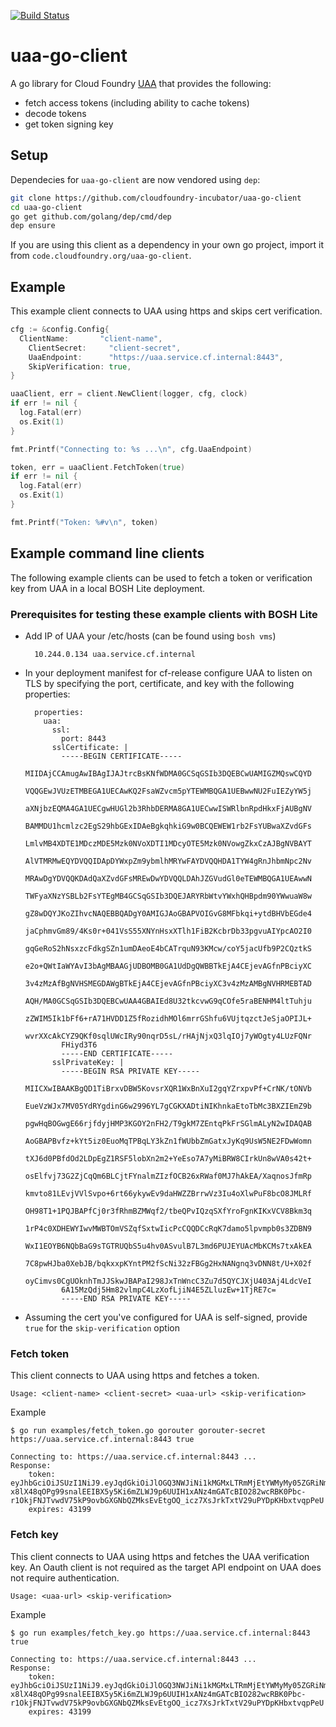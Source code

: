 [![Build Status](https://travis-ci.org/cloudfoundry-incubator/uaa-go-client.svg?branch=master)](https://travis-ci.org/cloudfoundry-incubator/uaa-go-client)

# uaa-go-client
A go library for Cloud Foundry [UAA](https://github.com/cloudfoundry/uaa) that provides the following:
- fetch access tokens (including ability to cache tokens)
- decode tokens
- get token signing key


## Setup

Dependecies for `uaa-go-client` are now vendored using `dep`:
```bash
git clone https://github.com/cloudfoundry-incubator/uaa-go-client
cd uaa-go-client
go get github.com/golang/dep/cmd/dep
dep ensure
```

If you are using this client as a dependency in your own go project, import it from `code.cloudfoundry.org/uaa-go-client`.

## Example
This example client connects to UAA using https and skips cert verification.
```go
cfg := &config.Config{
  ClientName:       "client-name",
	ClientSecret:     "client-secret",
	UaaEndpoint:      "https://uaa.service.cf.internal:8443",
	SkipVerification: true,
}

uaaClient, err = client.NewClient(logger, cfg, clock)
if err != nil {
  log.Fatal(err)
  os.Exit(1)
}

fmt.Printf("Connecting to: %s ...\n", cfg.UaaEndpoint)

token, err = uaaClient.FetchToken(true)
if err != nil {
  log.Fatal(err)
  os.Exit(1)
}

fmt.Printf("Token: %#v\n", token)
```

## Example command line clients
The following example clients can be used to fetch a token or verification key from UAA in a local BOSH Lite deployment.

### Prerequisites for testing these example clients with BOSH Lite

- Add IP of UAA your /etc/hosts (can be found using `bosh vms`)

		10.244.0.134 uaa.service.cf.internal

- In your deployment manifest for cf-release configure UAA to listen on TLS by specifying the port, certificate, and key with the following properties:

		properties:
		  uaa:
		    ssl:
		      port: 8443
		    sslCertificate: |
		      -----BEGIN CERTIFICATE-----
		      MIIDAjCCAmugAwIBAgIJAJtrcBsKNfWDMA0GCSqGSIb3DQEBCwUAMIGZMQswCQYD
		      VQQGEwJVUzETMBEGA1UECAwKQ2FsaWZvcm5pYTEWMBQGA1UEBwwNU2FuIEZyYW5j
		      aXNjbzEQMA4GA1UECgwHUGl2b3RhbDERMA8GA1UECwwISWRlbnRpdHkxFjAUBgNV
		      BAMMDU1hcmlzc2EgS29hbGExIDAeBgkqhkiG9w0BCQEWEW1rb2FsYUBwaXZvdGFs
		      LmlvMB4XDTE1MDczMDE5Mzk0NVoXDTI1MDcyOTE5Mzk0NVowgZkxCzAJBgNVBAYT
		      AlVTMRMwEQYDVQQIDApDYWxpZm9ybmlhMRYwFAYDVQQHDA1TYW4gRnJhbmNpc2Nv
		      MRAwDgYDVQQKDAdQaXZvdGFsMREwDwYDVQQLDAhJZGVudGl0eTEWMBQGA1UEAwwN
		      TWFyaXNzYSBLb2FsYTEgMB4GCSqGSIb3DQEJARYRbWtvYWxhQHBpdm90YWwuaW8w
		      gZ8wDQYJKoZIhvcNAQEBBQADgY0AMIGJAoGBAPVOIGvG8MFbkqi+ytdBHVbEGde4
		      jaCphmvGm89/4Ks0r+041VsS55XNYnHsxXTlh1FiB2KcbrDb33pgvuAIYpcAO2I0
		      gqGeRoS2hNsxzcFdkgSZn1umDAeoE4bCATrquN93KMcw/coY5jacUfb9P2CQztkS
		      e2o+QWtIaWYAvI3bAgMBAAGjUDBOMB0GA1UdDgQWBBTkEjA4CEjevAGfnPBciyXC
		      3v4zMzAfBgNVHSMEGDAWgBTkEjA4CEjevAGfnPBciyXC3v4zMzAMBgNVHRMEBTAD
		      AQH/MA0GCSqGSIb3DQEBCwUAA4GBAIEd8U32tkcvwG9qCOfe5raBENHM4ltTuhju
		      zZWIM5Ik1bFf6+rA71HVDD1Z5fRozidhMOl6mrrGShfu6VUjtqzctJeSjaOPIJL+
		      wvrXXcAkCYZ9QKf0sqlUWcIRy90nqrD5sL/rHAjNjxQ3lqIOj7yWOgty4LUzFQNr
		      FHiyd3T6
		      -----END CERTIFICATE-----
		    sslPrivateKey: |
		      -----BEGIN RSA PRIVATE KEY-----
		      MIICXwIBAAKBgQD1TiBrxvDBW5KovsrXQR1WxBnXuI2gqYZrxpvPf+CrNK/tONVb
		      EueVzWJx7MV05YdRYgdinG6w2996YL7gCGKXADtiNIKhnkaEtoTbMc3BXZIEmZ9b
		      pgwHqBOGwgE66rjfdyjHMP3KGOY2nFH2/T9gkM7ZEntqPkFrSGlmALyN2wIDAQAB
		      AoGBAPBvfz+kYt5iz0EuoMqTPBqLY3kZn1fWUbbZmGatxJyKq9UsW5NE2FDwWomn
		      tXJ6d0PBfdOd2LDpEgZ1RSF5lobXn2m2+YeEso7A7yMiBRW8CIrkUn8wVA0s42t+
		      osElfvj73G2ZjCqQm6BLCjtFYnalmZIzfOCB26xRWaf0MJ7hAkEA/XaqnosJfmRp
		      kmvto81LEvjVVlSvpo+6rt66ykywEv9daHWZZBrrwVz3Iu4oXlwPuF8bcO8JMLRf
		      OH98T1+1PQJBAPfCj0r3fRhmBZMWqf2/tbeQPvIQzqSXfYroFgnKIKxVCV8Bkm3q
		      1rP4c0XDHEWYIwvMWBTOmVSZqfSxtwIicPcCQQDCcRqK7damo5lpvmpb0s3ZDBN9
		      WxI1EOYB6NQbBaG9sTGTRUQbS5u4hv0ASvulB7L3md6PUJEYUAcMbKCMs7txAkEA
		      7C8pwHJba0XebJB/bqkxxpKYntPM2fScNi32zFBGg2HxNANgnq3vDNN8t/U+X02f
		      oyCimvs0CgUOknhTmJJSkwJBAPaI298JxTnWncC3Zu7d5QYCJXjU403Aj4LdcVeI
		      6A15MzQdj5Hm82vlmpC4LzXofLjiN4E5ZLluzEw+1TjRE7c=
		      -----END RSA PRIVATE KEY-----


- Assuming the cert you've configured for UAA is self-signed, provide `true` for the `skip-verification` option

### Fetch token
This client connects to UAA using https and fetches a token.

```
Usage: <client-name> <client-secret> <uaa-url> <skip-verification>
```

Example
```
$ go run examples/fetch_token.go gorouter gorouter-secret https://uaa.service.cf.internal:8443 true

Connecting to: https://uaa.service.cf.internal:8443 ...
Response:
	token: eyJhbGciOiJSUzI1NiJ9.eyJqdGkiOiJlOGQ3NWJiNi1kMGMxLTRmMjEtYWMyMy05ZGRiNmY2MWI3ZjkiLCJzdWIiOiJnb3JvdXRlciIsImF1dGhvcml0aWVzIjpbInJvdXRpbmcucm91dGVzLnJlYWQiXSwic2NvcGUiOlsicm91dGluZy5yb3V0ZXMucmVhZCJdLCJjbGllbnRfaWQiOiJnb3JvdXRlciIsImNpZCI6Imdvcm91dGVyIiwiYXpwIjoiZ29yb3V0ZXIiLCJncmFudF90eXBlIjoiY2xpZW50X2NyZWRlbnRpYWxzIiwicmV2X3NpZyI6IjdmNTE1MmQyIiwiaWF0IjoxNDU0NzA5NTUxLCJleHAiOjE0NTQ3NTI3NTEsImlzcyI6Imh0dHBzOi8vdWFhLmJvc2gtbGl0ZS5jb20vb2F1dGgvdG9rZW4iLCJ6aWQiOiJ1YWEiLCJhdWQiOlsiZ29yb3V0ZXIiLCJyb3V0aW5nLnJvdXRlcyJdfQ.QSdLbdhDFWQXSJ3lPbTVUCj6zEH1DUPU3V-x8lX48qOPg99snalEEIBX5y5Ki6mZLWJ9p6UUIH1xANz4mGATcBIO282wcRBK0Pbc-r1OkjFNJTvwdV75kP9ovbGXGNbQZMksEvEtgOQ_icz7XsJrkTxtV29uPYDpKHbxtvqpPeU
	expires: 43199
```

### Fetch key
This client connects to UAA using https and fetches the UAA verification key. An Oauth client is not required as the target API endpoint on UAA does not require authentication.

```
Usage: <uaa-url> <skip-verification>
```

Example
```
$ go run examples/fetch_key.go https://uaa.service.cf.internal:8443 true

Connecting to: https://uaa.service.cf.internal:8443 ...
Response:
	token: eyJhbGciOiJSUzI1NiJ9.eyJqdGkiOiJlOGQ3NWJiNi1kMGMxLTRmMjEtYWMyMy05ZGRiNmY2MWI3ZjkiLCJzdWIiOiJnb3JvdXRlciIsImF1dGhvcml0aWVzIjpbInJvdXRpbmcucm91dGVzLnJlYWQiXSwic2NvcGUiOlsicm91dGluZy5yb3V0ZXMucmVhZCJdLCJjbGllbnRfaWQiOiJnb3JvdXRlciIsImNpZCI6Imdvcm91dGVyIiwiYXpwIjoiZ29yb3V0ZXIiLCJncmFudF90eXBlIjoiY2xpZW50X2NyZWRlbnRpYWxzIiwicmV2X3NpZyI6IjdmNTE1MmQyIiwiaWF0IjoxNDU0NzA5NTUxLCJleHAiOjE0NTQ3NTI3NTEsImlzcyI6Imh0dHBzOi8vdWFhLmJvc2gtbGl0ZS5jb20vb2F1dGgvdG9rZW4iLCJ6aWQiOiJ1YWEiLCJhdWQiOlsiZ29yb3V0ZXIiLCJyb3V0aW5nLnJvdXRlcyJdfQ.QSdLbdhDFWQXSJ3lPbTVUCj6zEH1DUPU3V-x8lX48qOPg99snalEEIBX5y5Ki6mZLWJ9p6UUIH1xANz4mGATcBIO282wcRBK0Pbc-r1OkjFNJTvwdV75kP9ovbGXGNbQZMksEvEtgOQ_icz7XsJrkTxtV29uPYDpKHbxtvqpPeU
	expires: 43199
```
